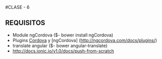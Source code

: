 #CLASE - 6

## REQUISITOS
* Module ngCordova ($- bower install ngCordova)
* Plugins [Cordova](https://cordova.apache.org/docs/en/latest/cordova/plugins/pluginapis.html) y [ngCordova] (http://ngcordova.com/docs/plugins/)
* translate angular ($- bower angular-translate)
* http://docs.ionic.io/v1.0/docs/push-from-scratch

